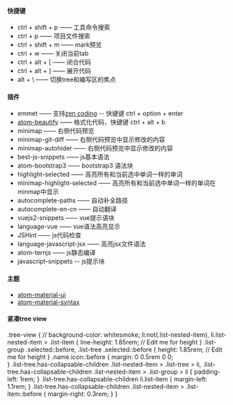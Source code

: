 #### 快捷键
 * ctrl + shift + p  ——  工具命令搜索
 * ctrl + p  ——  项目文件搜索
 * ctrl + shift + m  ——  mark预览
 * ctrl + w  ——  关闭当前tab
 * ctrl + alt + [  ——  闭合代码
 * ctrl + alt + ]  ——  展开代码
 * alt + \  ——  切换tree和编写区的焦点

#### 插件
 * emmet —— 支持[zen coding](http://www.w3cplus.com/tools/emmet-cheat-sheet.html) -- 快键键 ctrl + option + enter
 * [atom-beautify](https://atom.io/packages/atom-beautify) —— 格式化代码，快键键 ctrl + alt + b
 * minimap —— 右侧代码预览
 * minimap-git-diff —— 右侧代码预览中显示修改的内容
 * minimap-autohider —— 右侧代码预览中显示修改的内容
 * best-js-snippets —— js基本语法
 * atom-bootstrap3 —— bootstrap3 语法块
 * highlight-selected —— 高亮所有和当前选中单词一样的单词
 * minimap-highlight-selected —— 高亮所有和当前选中单词一样的单词在minmap中显示
 * autocomplete-paths —— 自动补全路径
 * autocomplete-en-cn —— 自动翻译
 * vuejs2-snippets —— vue提示语块
 * language-vue —— vue语法高亮显示
 * JSHint  —— js代码检查
 * language-javascript-jsx —— 高亮jsx文件语法
 * atom-ternjs —— js静态编译
 * javascript-snippets -- js提示块

#### 主题
 * [atom-material-ui](https://atom.io/themes/atom-material-ui)
 * [atom-material-syntax](https://atom.io/themes/atom-material-syntax)

#### 紧凑tree view
.tree-view {
  // background-color: whitesmoke;
  li:not(.list-nested-item), li.list-nested-item > .list-item {
    line-height: 1.85rem; // Edit me for height
  }
  .list-group .selected::before, .list-tree .selected::before {
    height: 1.85rem; // Edit me for height
  }
  .name.icon::before {
    margin: 0 0.5rem 0 0;    
  }
  .list-tree.has-collapsable-children .list-nested-item > .list-tree > li,
  .list-tree.has-collapsable-children .list-nested-item > .list-group > li {
    padding-left: 1rem;
  }
  .list-tree.has-collapsable-children li.list-item {
    margin-left: 1.1rem;
  }
  .list-tree.has-collapsable-children .list-nested-item > .list-item::before {
    margin-right: 0.3rem;
  }
}
